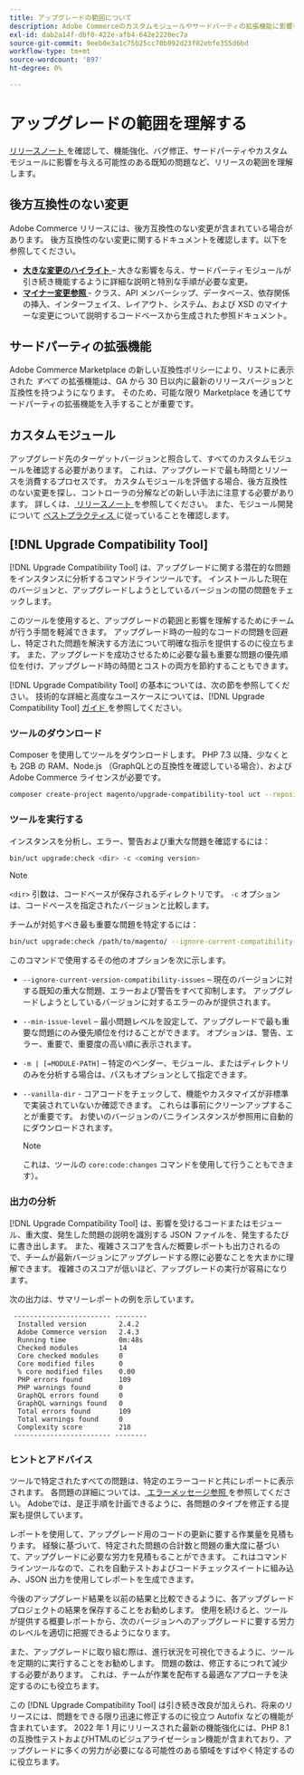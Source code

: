```yaml
---
title: アップグレードの範囲について
description: Adobe Commerceのカスタムモジュールやサードパーティの拡張機能に影響を与える可能性のある、リリースにおける後方互換性のない変更について説明します。
exl-id: dab2a14f-dbf0-422e-afb4-642e2220ec7a
source-git-commit: 9eeb0e3a1c75b25cc70b092d23f02ebfe355d6bd
workflow-type: tm+mt
source-wordcount: '897'
ht-degree: 0%

---
```


# アップグレードの範囲を理解する

[ リリースノート ](https://experienceleague.adobe.com/ja/docs/commerce-operations/release/notes/overview) を確認して、機能強化、バグ修正、サードパーティやカスタムモジュールに影響を与える可能性のある既知の問題など、リリースの範囲を理解します。

## 後方互換性のない変更

Adobe Commerce リリースには、後方互換性のない変更が含まれている場合があります。 後方互換性のない変更に関するドキュメントを確認します。以下を参照してください。

- **[大きな変更のハイライト ](https://developer.adobe.com/commerce/php/development/backward-incompatible-changes/)** – 大きな影響を与え、サードパーティモジュールが引き続き機能するように詳細な説明と特別な手順が必要な変更。
- **[マイナー変更参照 ](https://developer.adobe.com/commerce/php/development/backward-incompatible-changes/reference/)** - クラス、API メンバーシップ、データベース、依存関係の挿入、インターフェイス、レイアウト、システム、および XSD のマイナーな変更について説明するコードベースから生成された参照ドキュメント。

## サードパーティの拡張機能

Adobe Commerce Marketplace の新しい互換性ポリシーにより、リストに表示された _すべて_ の拡張機能は、GA から 30 日以内に最新のリリースバージョンと互換性を持つようになります。 そのため、可能な限り Marketplace を通じてサードパーティの拡張機能を入手することが重要です。

## カスタムモジュール

アップグレード先のターゲットバージョンと照合して、すべてのカスタムモジュールを確認する必要があります。 これは、アップグレードで最も時間とリソースを消費するプロセスです。 カスタムモジュールを評価する場合、後方互換性のない変更を探し、コントローラの分解などの新しい手法に注意する必要があります。 詳しくは、[ リリースノート ](https://experienceleague.adobe.com/ja/docs/commerce-operations/release/notes/overview) を参照してください。 また、モジュール開発について [ ベストプラクティス ](https://developer.adobe.com/commerce/php/best-practices/extensions/) に従っていることを確認します。

## [!DNL Upgrade Compatibility Tool]

[!DNL Upgrade Compatibility Tool] は、アップグレードに関する潜在的な問題をインスタンスに分析するコマンドラインツールです。 インストールした現在のバージョンと、アップグレードしようとしているバージョンの間の問題をチェックします。

このツールを使用すると、アップグレードの範囲と影響を理解するためにチームが行う手間を軽減できます。 アップグレード時の一般的なコードの問題を回避し、特定された問題を解決する方法について明確な指示を提供するのに役立ちます。 また、アップグレードを成功させるために必要な最も重要な問題の優先順位を付け、アップグレード時の時間とコストの両方を節約することもできます。

[!DNL Upgrade Compatibility Tool] の基本については、次の節を参照してください。 技術的な詳細と高度なユースケースについては、[!DNL Upgrade Compatibility Tool] [ ガイド ](../upgrade-compatibility-tool/overview.md) を参照してください。

### ツールのダウンロード

Composer を使用してツールをダウンロードします。 PHP 7.3 以降、少なくとも 2GB の RAM、Node.js （GraphQLとの互換性を確認している場合）、およびAdobe Commerce ライセンスが必要です。

```bash
composer create-project magento/upgrade-compatibility-tool uct --repository https://repo.magento.com
```

### ツールを実行する

インスタンスを分析し、エラー、警告および重大な問題を確認するには：

```bash
bin/uct upgrade:check <dir> -c <coming version> 
```

>[!NOTE]
>
> `<dir>` 引数は、コードベースが保存されるディレクトリです。 `-c` オプションは、コードベースを指定されたバージョンと比較します。

チームが対処すべき最も重要な問題を特定するには：

```bash
bin/uct upgrade:check /path/to/magento/ --ignore-current-compatibility-issues –min-issue-level critical --vanilla-dir /path/to/vanilla/code/ /path/to/magento/app/code/Vendor/
```

このコマンドで使用するその他のオプションを次に示します。

- `--ignore-current-version-compatibility-issues` – 現在のバージョンに対する既知の重大な問題、エラーおよび警告をすべて抑制します。 アップグレードしようとしているバージョンに対するエラーのみが提供されます。

- `--min-issue-level` – 最小問題レベルを設定して、アップグレードで最も重要な問題にのみ優先順位を付けることができます。 オプションは、警告、エラー、重要で、重要度の高い順に表示されます。

- `-m | [=MODULE-PATH]` – 特定のベンダー、モジュール、またはディレクトリのみを分析する場合は、パスもオプションとして指定できます。

- `--vanilla-dir` - コアコードをチェックして、機能やカスタマイズが非標準で実装されていないか確認できます。 これらは事前にクリーンアップすることが重要です。 お使いのバージョンのバニラインスタンスが参照用に自動的にダウンロードされます。

  >[!NOTE]
  >
  > これは、ツールの `core:code:changes` コマンドを使用して行うこともできます）。

### 出力の分析

[!DNL Upgrade Compatibility Tool] は、影響を受けるコードまたはモジュール、重大度、発生した問題の説明を識別する JSON ファイルを、発生するたびに書き出します。 また、複雑さスコアを含んだ概要レポートも出力されるので、チームが最新バージョンにアップグレードする際に必要なことを大まかに理解できます。 複雑さのスコアが低いほど、アップグレードの実行が容易になります。

次の出力は、サマリーレポートの例を示しています。

```console
 ------------------------ --------
  Installed version        2.4.2
  Adobe Commerce version   2.4.3
  Running time             0m:48s
  Checked modules          14
  Core checked modules     0
  Core modified files      0
  % core modified files    0.00
  PHP errors found         109
  PHP warnings found       0
  GraphQL errors found     0
  GraphQL warnings found   0
  Total errors found       109
  Total warnings found     0
  Complexity score         218
 ------------------------ --------
```

### ヒントとアドバイス

ツールで特定されたすべての問題は、特定のエラーコードと共にレポートに表示されます。 各問題の詳細については、[ エラーメッセージ参照 ](../upgrade-compatibility-tool/error-messages.md) を参照してください。 Adobeでは、是正手順を計画できるように、各問題のタイプを修正する提案も提供しています。

レポートを使用して、アップグレード用のコードの更新に要する作業量を見積もります。 経験に基づいて、特定された問題の合計数と問題の重大度に基づいて、アップグレードに必要な労力を見積もることができます。 これはコマンドラインツールなので、これを自動テストおよびコードチェックスイートに組み込み、JSON 出力を使用してレポートを生成できます。

今後のアップグレード結果を以前の結果と比較できるように、各アップグレードプロジェクトの結果を保存することをお勧めします。 使用を続けると、ツールが提供する概要レポートから、次のバージョンへのアップグレードに要する労力のレベルを適切に把握できるようになります。

また、アップグレードに取り組む際は、進行状況を可視化できるように、ツールを定期的に実行することをお勧めします。 問題の数は、修正するにつれて減少する必要があります。 これは、チームが作業を配布する最適なアプローチを決定するのにも役立ちます。

この [!DNL Upgrade Compatibility Tool] は引き続き改良が加えられ、将来のリリースには、問題をできる限り迅速に修正するのに役立つ Autofix などの機能が含まれています。 2022 年 1 月にリリースされた最新の機能強化には、PHP 8.1 の互換性テストおよびHTMLのビジュアライゼーション機能が含まれており、アップグレードに多くの労力が必要になる可能性のある領域をすばやく特定するのに役立ちます。
